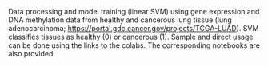 Data processing and model training (linear SVM) using gene expression and DNA methylation data from healthy and cancerous lung tissue (lung adenocarcinoma; https://portal.gdc.cancer.gov/projects/TCGA-LUAD). 
SVM classifies tissues as healthy (0) or cancerous (1). Sample and direct usage can be done using the links to the colabs. The corresponding notebooks are also provided. 
